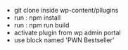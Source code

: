 - git clone inside wp-content/pllugins
- run : npm install
- run : npm run build
- activate plugin from wp admin portal
- use block named 'PWN Bestseller' 
